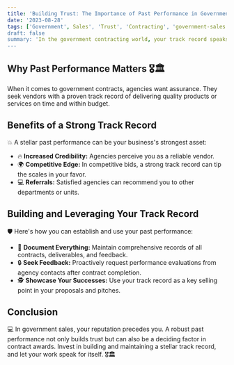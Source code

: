 ```yaml
---
title: 'Building Trust: The Importance of Past Performance in Government Sales 🎖️🏛️'
date: '2023-08-28'
tags: ['Government', Sales', 'Trust', 'Contracting', 'government-sales', 'government-procurement']
draft: false
summary: 'In the government contracting world, your track record speaks volumes. Understand why past performance is crucial and how to leverage it effectively in securing government contracts.'
---
```


## Why Past Performance Matters 🎖️🏛️

When it comes to government contracts, agencies want assurance. They seek vendors with a proven track record of delivering quality products or services on time and within budget.

## Benefits of a Strong Track Record

💥 A stellar past performance can be your business's strongest asset:

- 🔥 **Increased Credibility:** Agencies perceive you as a reliable vendor.
- 🌍 **Competitive Edge:** In competitive bids, a strong track record can tip the scales in your favor.
- 💻 **Referrals:** Satisfied agencies can recommend you to other departments or units.

## Building and Leveraging Your Track Record

🛡️ Here's how you can establish and use your past performance:

- 🔄 **Document Everything:** Maintain comprehensive records of all contracts, deliverables, and feedback.
- 🔒 **Seek Feedback:** Proactively request performance evaluations from agency contacts after contract completion.
- 🕵️ **Showcase Your Successes:** Use your track record as a key selling point in your proposals and pitches.

## Conclusion

💻 In government sales, your reputation precedes you. A robust past performance not only builds trust but can also be a deciding factor in contract awards. Invest in building and maintaining a stellar track record, and let your work speak for itself. 🎖️🏛️
